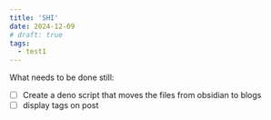 ```yaml
---
title: 'SHI'
date: 2024-12-09
# draft: true
tags: 
  - test1
---
```


What needs to be done still:
- [ ] Create a deno script that moves the files from obsidian to blogs
- [ ] display tags on post
